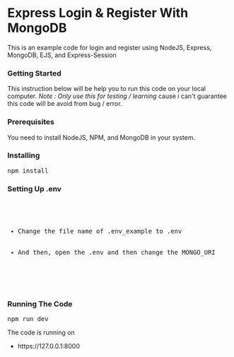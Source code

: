 # Express Login & Register With MongoDB
This is an example code for login and register using NodeJS, Express, MongoDB, EJS, and Express-Session
### Getting Started
This instruction below will be help you to run this code on your local computer. *Note : Only use this for testing / learning*  cause i can't guarantee this code will be avoid from bug / error.
### Prerequisites
You need to install NodeJS, NPM, and MongoDB in your system.
### Installing
<pre>
npm install
</pre>
### Setting Up .env
<pre>
  <ul>
    <li>Change the file name of .env_example to .env</li>
    <li>And then, open the .env and then change the MONGO_URI</li>
  <ul>
</pre>
### Running The Code
<pre>
npm run dev
</pre>
The code is running on 
<ul>
  <li>https://127.0.0.1:8000</li>
</ul>

